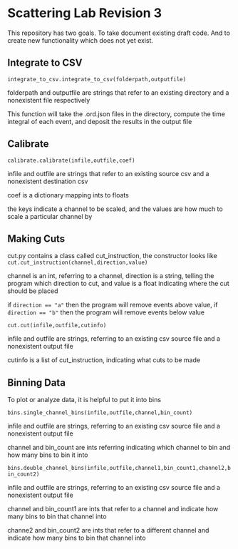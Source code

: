 # Scattering Lab Revision 3

This repository has two goals.
To take document existing draft code.
And to create new functionality which does not yet exist.

## Integrate to CSV

`integrate_to_csv.integrate_to_csv(folderpath,outputfile)`

folderpath and outputfile are strings that refer to an existing directory and a nonexistent file respectively

This function will take the .ord.json files in the directory, compute the time integral of each event, and deposit the results in the output file

## Calibrate

`calibrate.calibrate(infile,outfile,coef)`

infile and outfile are strings that refer to an existing source csv and a nonexistent destination csv

coef is a dictionary mapping ints to floats

the keys indicate a channel to be scaled, and the values are how much to scale a particular channel by

## Making Cuts

cut.py contains a class called cut_instruction, the constructor looks like `cut.cut_instruction(channel,direction,value)`

channel is an int, referring to a channel, direction is a string, telling the program which direction to cut, and value is a float indicating where the cut should be placed

if `direction == "a"` then the program will remove events above value, if `direction == "b"` then the program will remove events below value

`cut.cut(infile,outfile,cutinfo)`

infile and outfile are strings, referring to an existing csv source file and a nonexistent output file

cutinfo is a list of cut_instruction, indicating what cuts to be made

## Binning Data

To plot or analyze data, it is helpful to put it into bins

`bins.single_channel_bins(infile,outfile,channel,bin_count)`

infile and outfile are strings, referring to an existing csv source file and a nonexistent output file

channel and bin_count are ints referring indicating which channel to bin and how many bins to bin it into

`bins.double_channel_bins(infile,outfile,channel1,bin_count1,channel2,bin_count2)`

infile and outfile are strings, referring to an existing csv source file and a nonexistent output file

channel and bin_count1 are ints that refer to a channel and indicate how many bins to bin that channel into

channe2 and bin_count2 are ints that refer to a different channel and indicate how many bins to bin that channel into
